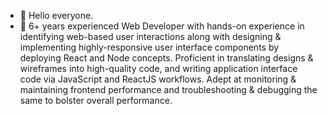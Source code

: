 - 👋 Hello everyone.
- 👋  6+ years experienced Web Developer with hands-on experience in identifying web-based
user interactions along with designing & implementing highly-responsive user interface
components by deploying React and Node concepts. Proficient in translating designs &
wireframes into high-quality code, and writing application interface code via JavaScript and
ReactJS workflows. Adept at monitoring & maintaining frontend performance and
troubleshooting & debugging the same to bolster overall performance.




